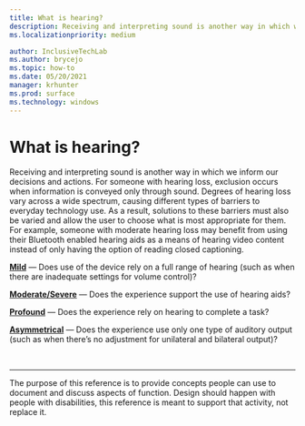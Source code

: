 ```yaml
---
title: What is hearing?
description: Receiving and interpreting sound is another way in which we inform our decisions and actions.
ms.localizationpriority: medium

author: InclusiveTechLab
ms.author: brycejo 
ms.topic: how-to
ms.date: 05/20/2021
manager: krhunter
ms.prod: surface
ms.technology: windows
---
```


# What is hearing?

Receiving and interpreting sound is another way in which we inform our decisions and actions. For someone with hearing loss, exclusion occurs when information is conveyed only through sound. Degrees of hearing loss vary across a wide spectrum, causing different types of barriers to everyday technology use. As a result, solutions to these barriers must also be varied and allow the user to choose what is most appropriate for them. For example, someone with moderate hearing loss may benefit from using their Bluetooth enabled hearing aids as a means of hearing video content instead of only having the option of reading closed captioning.

**[Mild](hearing-mild.md)** &mdash; Does use of the device rely on a full range of hearing (such as when there are inadequate settings for volume control)?

**[Moderate/Severe](hearing-moderate-severe.md)** &mdash; Does the experience support the use of hearing aids?

**[Profound](hearing-profound.md)** &mdash; Does the experience rely on hearing to complete a task?

**[Asymmetrical](hearing-asymmetrical.md)** &mdash; Does the experience use only one type of auditory output (such as when there’s no adjustment for unilateral and bilateral output)?

&nbsp;

[comment]: # (Footer statement)
___
The purpose of this reference is to provide concepts people can use to document and discuss aspects of function. Design should happen with people with disabilities, this reference is meant to support that activity, not replace it. 
